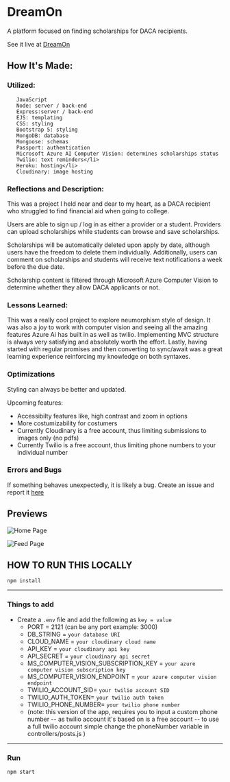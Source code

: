 # DreamOn

<p> A platform focused on finding scholarships for DACA recipients.</p>
<p> See it live at <a href="https://dreamingon.herokuapp.com">DreamOn</a> </p>

## How It's Made:

### Utilized: 
     
       JavaScript
       Node: server / back-end
       Express:server / back-end
       EJS: templating
       CSS: styling
       Bootstrap 5: styling
       MongoDB: database
       Mongoose: schemas
       Passport: authentication
       Microsoft Azure AI Computer Vision: determines scholarships status 
       Twilio: text reminders</li>
       Heroku: hosting</li>
       Cloudinary: image hosting 
    
    
### Reflections and Description: 
<p>This was a project I held near and dear to my heart, as a DACA recipient who struggled to find financial aid when going to college.</p> 
<p>Users are able to sign up / log in as either a provider or a student. Providers can upload scholarships while students can browse and save scholarships.<p/>
<p>Scholarships will be automatically deleted upon apply by date, although users have the freedom to delete them individually. Additionally, users can comment on scholarships and students will receive text notifications a week before the due date.<p/>
<p>Scholarship content is filtered through Microsoft Azure Computer Vision to determine whether they allow DACA applicants or not.<p/>




### Lessons Learned:
<p>This was a really cool project to explore neumorphism style of design. It was also a joy to work with computer vision and seeing all the amazing features Azure Ai has built in as well as twilio. Implementing MVC structure is always very satisfying and absolutely worth the effort. Lastly, having started with regular promises and then converting to sync/await was a great learning experience reinforcing my knowledge on both syntaxes.</p>

### Optimizations
<p>Styling can always be better and updated.</p>
<p>Upcoming features: </p>
    <ul> 
        <li>Accessibilty features like, high contrast and zoom in options</li>
        <li>More costumizability for costumers</li>
        <li>Currently Cloudinary is a free account, thus limiting submissions to images only (no pdfs) </li> 
        <li>Currently Twilio is a free account, thus limiting phone numbers to your individual number </li>
    </ul>

### Errors and Bugs 
<p>If something behaves unexpectedly, it is likely a bug. Create an issue and report it <a href="https://github.com/MagicMarcos/DreamOn/issues">here</a>  </p>

## Previews
![Home Page](https://res.cloudinary.com/codechella/image/upload/v1639339487/dreamOn-home_tlhcjr.png)

![Feed Page](https://res.cloudinary.com/codechella/image/upload/v1639339476/dreamon-feed_qbeqaf.png)

## HOW TO RUN THIS LOCALLY

`npm install`

---

### Things to add

- Create a `.env` file and add the following as `key = value`
  - PORT = 2121 (can be any port example: 3000)
  - DB_STRING = `your database URI`
  - CLOUD_NAME = `your cloudinary cloud name`
  - API_KEY = `your cloudinary api key`
  - API_SECRET = `your cloudinary api secret`
  - MS_COMPUTER_VISION_SUBSCRIPTION_KEY = `your azure computer vision subscription key`
  - MS_COMPUTER_VISION_ENDPOINT = `your azure computer vision endpoint`
  - TWILIO_ACCOUNT_SID= `your twilio account SID`
  - TWILIO_AUTH_TOKEN= `your twilio auth token`
  - TWILIO_PHONE_NUMBER= `your twilio phone number`
  - (note: this version of the app, requires you to input a custom phone number -- as twilio account it's based on is a free account -- to use a full twilio account simple change the phoneNumber variable in controllers/posts.js )

---

### Run

`npm start`

